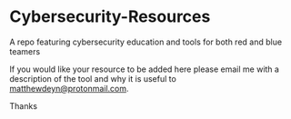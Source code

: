 # Cybersecurity-Resources
A repo featuring cybersecurity education and tools for both red and blue teamers

If you would like your resource to be added here please email me with a description of the tool and why it is useful to matthewdeyn@protonmail.com.

Thanks
